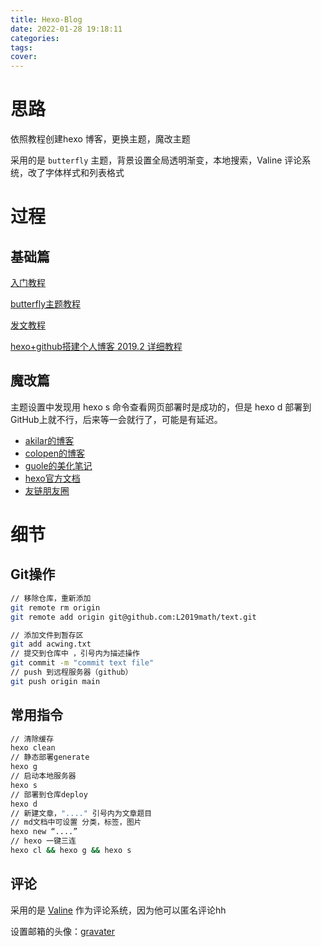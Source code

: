```yaml
---
title: Hexo-Blog
date: 2022-01-28 19:18:11
categories:
tags:
cover: 
---
```



# 思路

依照教程创建hexo 博客，更换主题，魔改主题

采用的是 `butterfly` 主题，背景设置全局透明渐变，本地搜索，Valine 评论系统，改了字体样式和列表格式

# 过程

## 基础篇

[入门教程](https://zhuanlan.zhihu.com/p/102592286)

[butterfly主题教程](https://butterfly.js.org/)

[发文教程](https://zhuanlan.zhihu.com/p/22632478)

[hexo+github搭建个人博客 2019.2 详细教程](https://blog.csdn.net/qq_40871466/article/details/86763540)

## 魔改篇

主题设置中发现用 hexo s 命令查看网页部署时是成功的，但是 hexo d 部署到GitHub上就不行，后来等一会就行了，可能是有延迟。

- [akilar的博客](https://akilar.top/posts/ebf20e02/)
- [colopen的博客](https://www.colopen-blog.com/)
- [guole的美化笔记](https://guole.fun/posts/butterfly-custom/)
- [hexo官方文档](https://hexo.io/docs/tag-plugins)
- [友链朋友圈](https://zfe.space/post/friend-link-circle.html)

# 细节

## Git操作

```bash
// 移除仓库，重新添加
git remote rm origin
git remote add origin git@github.com:L2019math/text.git

// 添加文件到暂存区
git add acwing.txt
// 提交到仓库中 ，引号内为描述操作
git commit -m "commit text file"
// push 到远程服务器（github）
git push origin main
```

## 常用指令
```bash
// 清除缓存
hexo clean
// 静态部署generate
hexo g
// 启动本地服务器
hexo s
// 部署到仓库deploy
hexo d
// 新建文章，"...." 引号内为文章题目
// md文档中可设置 分类，标签，图片
hexo new “....”
// hexo 一键三连
hexo cl && hexo g && hexo s
```

## 评论

采用的是 [Valine](https://valine.js.org) 作为评论系统，因为他可以匿名评论hh

设置邮箱的头像：[gravater](https://en.gravatar.com/)
